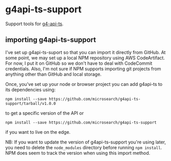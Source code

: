 # g4api-ts-support

Support tools for [g4-api-ts](https://github.com/microsearch/g4api-ts).

## importing g4api-ts-support

I've set up g4api-ts-suport so that you can import it directly from GitHub. At
some point, we may set up a local NPM repository using AWS CodeArtifact. For
now, I put it on GitHub so we don't have to deal with CodeCommit credentials.
Also, I'm not sure if NPM supports importing git projects from anything other
than GitHub and local storage.

Once, you've set up your node or browser project you can add g4api-ts to its
dependencies using:

    npm install --save https://github.com/microsearch/g4api-ts-support/tarball/v1.0.0

to get a specific version of the API or

    npm install --save https://github.com/microsearch/g4api-ts-support

if you want to live on the edge.

NB: If you want to update the version of g4api-ts-support you're using later,
you need to delete the `node_modules` directory before running `npm install`.
NPM does seem to track the version when using this import method.
